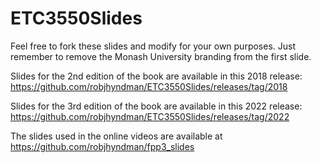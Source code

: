 # ETC3550Slides

Feel free to fork these slides and modify for your own purposes. Just remember to remove the Monash University branding from the first slide.

Slides for the 2nd edition of the book are available in this 2018 release: https://github.com/robjhyndman/ETC3550Slides/releases/tag/2018

Slides for the 3rd edition of the book are available in this 2022 release: https://github.com/robjhyndman/ETC3550Slides/releases/tag/2022

The slides used in the online videos are available at https://github.com/robjhyndman/fpp3_slides
